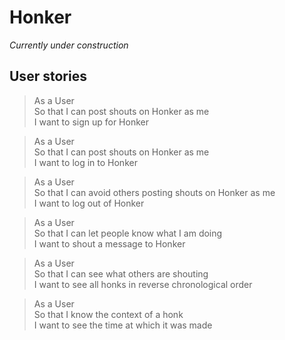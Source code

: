 # Honker

*Currently under construction*

## User stories

>As a User  
So that I can post shouts on Honker as me  
I want to sign up for Honker

>As a User  
So that I can post shouts on Honker as me  
I want to log in to Honker

>As a User  
So that I can avoid others posting shouts on Honker as me  
I want to log out of Honker

>As a User  
So that I can let people know what I am doing  
I want to shout a message to Honker

>As a User  
So that I can see what others are shouting  
I want to see all honks in reverse chronological order

>As a User  
So that I know the context of a honk  
I want to see the time at which it was made

